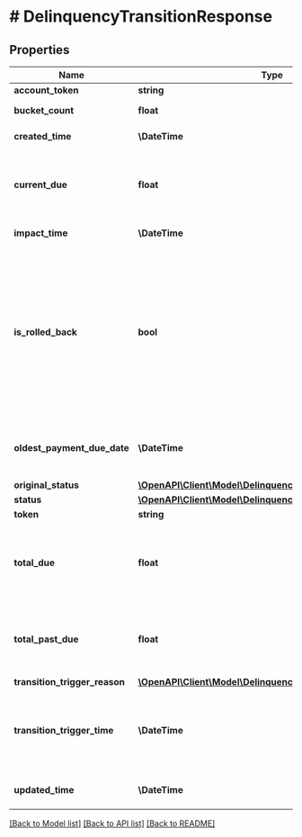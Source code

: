 # # DelinquencyTransitionResponse

## Properties

Name | Type | Description | Notes
------------ | ------------- | ------------- | -------------
**account_token** | **string** | Unique identifier of the credit account. |
**bucket_count** | **float** | Number of buckets for the account after the triggering event occurred. | [optional]
**created_time** | **\DateTime** | Date and time when the delinquency state transition was created on Marqeta&#39;s credit platform, in UTC. |
**current_due** | **float** | Current amount that is due after the triggering event occurred.  Equivalent to &#x60;current_due&#x60; for the account&#39;s most recent delinquency bucket. To retrieve delinquency buckets for an account, send a &#x60;GET&#x60; request to &#x60;/credit/accounts/{account_token}/delinquencystate&#x60;. | [optional]
**impact_time** | **\DateTime** | Date and time when the triggering event impacted the account, in UTC. |
**is_rolled_back** | **bool** | A value of &#x60;true&#x60; indicates that the system invalidated and rolled back the delinquency transition.  This is a temporary field that allows Marqeta to handle occasional cases of out-of-order processing. This can occur when two delinquency state transition webhooks are sent near-simultaneously.  For example, if a credit and a payment that bring an account current are made around the same time, two delinquency state transitions are sent very close together. In these cases, one of the transitions is rolled back and invalidated. For the transition that is rolled back, &#x60;is_rolled_back&#x60; is &#x60;true&#x60; and the transition should be ignored.  This field is temporary and to be deprecated when out-of-order processing is addressed in a future release. |
**oldest_payment_due_date** | **\DateTime** | Payment due date of the account&#39;s oldest delinquency bucket, in UTC.  Useful when used with the delinquency state transition&#39;s &#x60;created_time&#x60; to determine the total number of days a payment is past due. | [optional]
**original_status** | [**\OpenAPI\Client\Model\DelinquencyStatus**](DelinquencyStatus.md) |  |
**status** | [**\OpenAPI\Client\Model\DelinquencyStatus**](DelinquencyStatus.md) |  |
**token** | **string** | Unique identifier of the delinquency state transition. |
**total_due** | **float** | Total amount that is due after the triggering event occurred; the sum of &#x60;total_past_due&#x60; and &#x60;current_due&#x60;.  Equivalent to &#x60;total_due&#x60; for the account&#39;s most recent delinquency bucket. To retrieve delinquency buckets for an account, send a &#x60;GET&#x60; request to &#x60;/credit/accounts/{account_token}/delinquencystate&#x60;. | [optional]
**total_past_due** | **float** | Total amount that is past due after the triggering event occurred.  Equivalent to &#x60;past_due_carried_forward&#x60; for the account&#39;s most recent delinquency bucket. To retrieve delinquency buckets for an account, send a &#x60;GET&#x60; request to &#x60;/credit/accounts/{account_token}/delinquencystate&#x60;. | [optional]
**transition_trigger_reason** | [**\OpenAPI\Client\Model\DelinquencyTransitionTriggerReason**](DelinquencyTransitionTriggerReason.md) |  |
**transition_trigger_time** | **\DateTime** | Date and time when the triggering event caused the account&#39;s delinquency state to transition, in UTC.  For &lt;&lt;/core-api/credit-account-journal-entries, journal entries&gt;&gt;, equivalent to &#x60;request_time&#x60;. For &lt;&lt;/core-api/credit-account-statements#listStatementJournalEntries, statement journal entries&gt;&gt;, equivalent to &#x60;impact_time&#x60;, |
**updated_time** | **\DateTime** | Date and time when the delinquency state transition was last updated on Marqeta&#39;s credit platform, in UTC. | [optional]

[[Back to Model list]](../../README.md#models) [[Back to API list]](../../README.md#endpoints) [[Back to README]](../../README.md)
